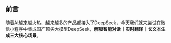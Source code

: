 ## 前言

随着AI越来越火热，越来越多的产品都接入了DeepSeek，今天我们就来尝试在微信小程序中集成国产顶尖大模型DeepSeek，**解锁智能对话｜实时翻译｜长文本生成三大核心场景**。

